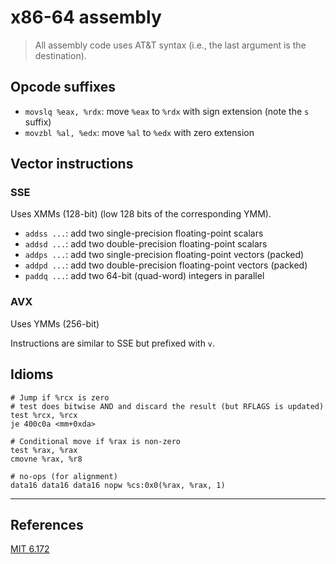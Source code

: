 # x86-64 assembly

> All assembly code uses AT&T syntax (i.e., the last argument is the destination).

## Opcode suffixes

- `movslq %eax, %rdx`: move `%eax` to `%rdx` with sign extension (note the `s` suffix)
- `movzbl %al, %edx`: move `%al` to `%edx` with zero extension

## Vector instructions

### SSE
Uses XMMs (128-bit) (low 128 bits of the corresponding YMM).

- `addss ...`: add two single-precision floating-point scalars
- `addsd ...`: add two double-precision floating-point scalars
- `addps ...`: add two single-precision floating-point vectors (packed)
- `addpd ...`: add two double-precision floating-point vectors (packed)
- `paddq ...`: add two 64-bit (quad-word) integers in parallel

### AVX
Uses YMMs (256-bit)

Instructions are similar to SSE but prefixed with `v`.

## Idioms

```
# Jump if %rcx is zero
# test does bitwise AND and discard the result (but RFLAGS is updated)
test %rcx, %rcx
je 400c0a <mm+0xda>
```

```
# Conditional move if %rax is non-zero
test %rax, %rax
cmovne %rax, %r8
```

```
# no-ops (for alignment)
data16 data16 data16 nopw %cs:0x0(%rax, %rax, 1)
```

---
## References
[MIT 6.172](https://ocw.mit.edu/courses/electrical-engineering-and-computer-science/6-172-performance-engineering-of-software-systems-fall-2018/index.htm)
